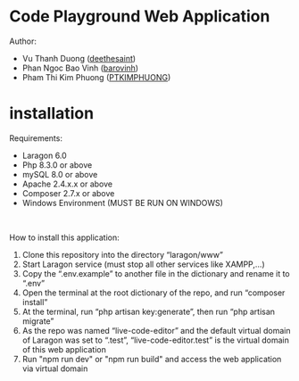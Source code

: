 # Code Playground Web Application
Author:
- Vu Thanh Duong (<a href="">deethesaint</a>)
- Phan Ngoc Bao Vinh (<a href="">barovinh</a>)
- Pham Thi Kim Phuong (<a href="">PTKIMPHUONG</a>)
# installation

Requirements:
- Laragon 6.0
- Php 8.3.0 or above
- mySQL 8.0 or above
- Apache 2.4.x.x or above
- Composer 2.7.x or above
- Windows Environment (MUST BE RUN ON WINDOWS)
<br>

How to install this application:

1. Clone this repository into the directory “laragon/www”
2. Start Laragon service (must stop all other services like XAMPP,…)
3. Copy the “.env.example” to another file in the dictionary and rename it to “.env”
4. Open the terminal at the root dictionary of the repo, and run “composer install”
5. At the terminal, run “php artisan key:generate”, then run “php artisan migrate”
6. As the repo was named “live-code-editor” and the default virtual domain of Laragon was set to “.test”, “live-code-editor.test” is the virtual domain of this web application
7. Run "npm run dev" or "npm run build" and access the web application via virtual domain
